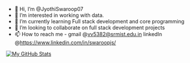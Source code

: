 - 👋 Hi, I’m @JyothiSwaroop07
- 👀 I’m interested in working with data.
- 🌱 I’m currently learning Full stack development and core programming
- 💞️ I’m looking to collaborate on full stack development projects
- 📫 How to reach me - gmail @vv5382@srmist.edu.in linkedIn @https://www.linkedin.com/in/swaroopjs/

<!---
JyothiSwaroop07/JyothiSwaroop07 is a ✨ special ✨ repository because its `README.md` (this file) appears on your GitHub profile.
You can click the Preview link to take a look at your changes.
--->
[![My GitHub Stats](https://github-readme-stats.vercel.app/api/?username=jyothiswaroop07&count_private=true&theme=tokyonight&showicons=true)]()
